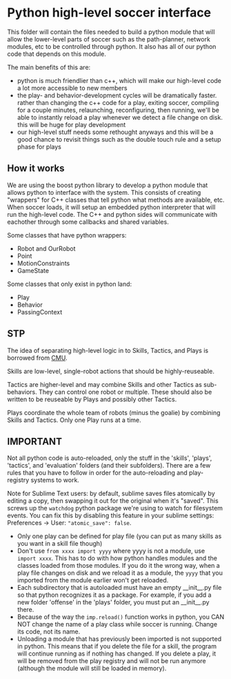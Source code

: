 
# Python high-level soccer interface

This folder will contain the files needed to build a python module that will allow the lower-level parts of soccer such as the path-planner, network modules, etc to be controlled through python.  It also has all of our python code that depends on this module.

The main benefits of this are:

* python is much friendlier than c++, which will make our high-level code a lot more accessible to new members
* the play- and behavior-development cycles will be dramatically faster. rather than changing the c++ code for a play, exiting soccer, compiling for a couple minutes, relaunching, reconfiguring, then running, we'll be able to instantly reload a play whenever we detect a file change on disk. this will be huge for play development
* our high-level stuff needs some rethought anyways and this will be a good chance to revisit things such as the double touch rule and a setup phase for plays


## How it works

We are using the boost python library to develop a python module that allows python to interface with the system.  This consists of creating "wrappers" for C++ classes that tell python what methods are available, etc.  When soccer loads, it will setup an embedded python interpreter that will run the high-level code.  The C++ and python sides will communicate with eachother through some callbacks and shared variables.

Some classes that have python wrappers:

* Robot and OurRobot
* Point
* MotionConstraints
* GameState


Some classes that only exist in python land:

* Play
* Behavior
* PassingContext


## STP

The idea of separating high-level logic in to Skills, Tactics, and Plays is borrowed from [CMU](http://www.cs.cmu.edu/~mmv/papers/05STP-IEEE.pdf).

Skills are low-level, single-robot actions that should be highly-reuseable.

Tactics are higher-level and may combine Skills and other Tactics as sub-behaviors.  They can control one robot or multiple.  These should also be written to be reuseable by Plays and possibly other Tactics.

Plays coordinate the whole team of robots (minus the goalie) by combining Skills and Tactics.  Only one Play runs at a time.


## IMPORTANT

Not all python code is auto-reloaded, only the stuff in the 'skills', 'plays', 'tactics', and 'evaluation' folders (and their subfolders).  There are a few rules that you have to follow in order for the auto-reloading and play-registry systems to work.

Note for Sublime Text users: by default, sublime saves files atomically by editing a copy, then swapping it out for the original when it's "saved".  This screws up the `watchdog` python package we're using to watch for filesystem events.  You can fix this by disabling this feature in your sublime settings: Preferences -> User: `"atomic_save": false`.


* Only one play can be defined for play file (you can put as many skills as you want in a skill file though)
* Don't use `from xxxx import yyyy` where yyyy is not a module, use `import xxxx`.  This has to do with how python handles modules and the classes loaded from those modules.  If you do it the wrong way, when a play file changes on disk and we reload it as a module, the `yyyy` that you imported from the module earlier won't get reloaded.
* Each subdirectory that is autoloaded must have an empty \_\_init\_\_.py file so that python recognizes it as a package.  For example, if you add a new folder 'offense' in the 'plays' folder, you must put an \_\_init\_\_.py there.
* Because of the way the `imp.reload()` function works in python, you CAN NOT change the name of a play class while soccer is running.  Change its code, not its name.
* Unloading a module that has previously been imported is not supported in python.  This means that if you delete the file for a skill, the program will continue running as if nothing has changed.  If you delete a play, it will be removed from the play registry and will not be run anymore (although the module will still be loaded in memory).
